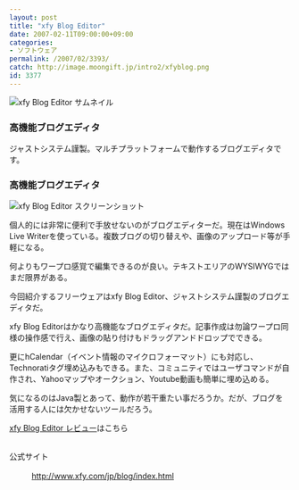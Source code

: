 ```yaml
---
layout: post
title: "xfy Blog Editor"
date: 2007-02-11T09:00:00+09:00
categories:
- ソフトウェア
permalink: /2007/02/3393/
catch: http://image.moongift.jp/intro2/xfyblog.png
id: 3377
---
```

 ![xfy Blog Editor サムネイル](http://image.moongift.jp/intro2/xfyblog.t.png "xfy Blog Editor サムネイル")
  

### 高機能ブログエディタ
  
ジャストシステム謹製。マルチプラットフォームで動作するブログエディタです。  
<!--more-->  

### 高機能ブログエディタ
  

![xfy Blog Editor スクリーンショット](http://image.moongift.jp/intro2/xfyblog.png "xfy Blog Editor スクリーンショット")

  

個人的には非常に便利で手放せないのがブログエディターだ。現在はWindows Live Writerを使っている。複数ブログの切り替えや、画像のアップロード等が手軽になる。

  

何よりもワープロ感覚で編集できるのが良い。テキストエリアのWYSIWYGではまだ限界がある。

  

今回紹介するフリーウェアはxfy Blog Editor、ジャストシステム謹製のブログエディタだ。

  

xfy Blog Editorはかなり高機能なブログエディタだ。記事作成は勿論ワープロ同様の操作感で行え、画像の貼り付けもドラッグアンドドロップでできる。

  

更にhCalendar（イベント情報のマイクロフォーマット）にも対応し、Technoratiタグ埋め込みもできる。また、コミュニティではユーザコマンドが自作され、Yahooマップやオークション、Youtube動画も簡単に埋め込める。

  

気になるのはJava製とあって、動作が若干重たい事だろうか。だが、ブログを活用する人には欠かせないツールだろう。

  

[xfy Blog Editor レビュー](http://fw.moongift.jp/review/i-3394.html)はこちら

  
<dl>
<br><dt>公式サイト</dt>
<br><dd><a href="http://www.xfy.com/jp/blog/index.html" target="_blank">http://www.xfy.com/jp/blog/index.html</a></dd>
<br>
</dl>